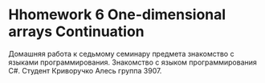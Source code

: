 # Hhomework 6 One-dimensional arrays Continuation

Домашняя работа к седьмому семинару предмета знакомство с языками программирования. Знакомство с языком программирования C#.
Студент Криворучко Алесь группа 3907.
